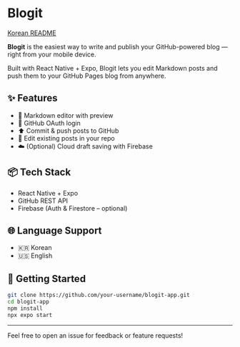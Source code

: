 # Blogit

[Korean README](./README.md)

**Blogit** is the easiest way to write and publish your GitHub-powered blog — right from your mobile device.

Built with React Native + Expo, Blogit lets you edit Markdown posts and push them to your GitHub Pages blog from anywhere.

## ✨ Features

- 📄 Markdown editor with preview
- 🔐 GitHub OAuth login
- ⬆️ Commit & push posts to GitHub
- 📁 Edit existing posts in your repo
- ☁️ (Optional) Cloud draft saving with Firebase

## 📦 Tech Stack

- React Native + Expo
- GitHub REST API
- Firebase (Auth & Firestore – optional)

## 🌐 Language Support

- 🇰🇷 Korean
- 🇺🇸 English

## 📌 Getting Started

```bash
git clone https://github.com/your-username/blogit-app.git
cd blogit-app
npm install
npx expo start
```

---

Feel free to open an issue for feedback or feature requests!
